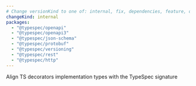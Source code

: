 ```yaml
---
# Change versionKind to one of: internal, fix, dependencies, feature, deprecation, breaking
changeKind: internal
packages:
  - "@typespec/openapi"
  - "@typespec/openapi3"
  - "@typespec/json-schema"
  - "@typespec/protobuf"
  - "@typespec/versioning"
  - "@typespec/rest"
  - "@typespec/http"
---
```

Align TS decorators implementation types with the TypeSpec signature
